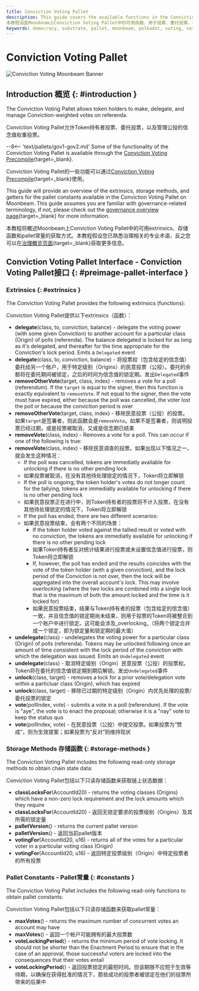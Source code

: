 ```yaml
---
title: Conviction Voting Pallet
description: This guide covers the available functions in the Conviction Voting Pallet on Moonbeam, of which are used to vote, delegate votes, remove votes, and more.
本教程涵盖Moonbeam上Conviction Voting Pallet中的可用函数，用于投票、委托投票、移除投票等。
keywords: democracy, substrate, pallet, moonbeam, polkadot, voting, vote, referenda
---
```


# Conviction Voting Pallet

![Conviction Voting Moonbeam Banner](/images/builders/pallets-precompiles/pallets/conviction-voting-banner.png)

## Introduction 概览 {: #introduction }

The Conviction Voting Pallet allows token holders to make, delegate, and manage Conviction-weighted votes on referenda. 

Conviction Voting Pallet允许Token持有者投票、委托投票，以及管理公投的信念值权重投票。

--8<-- 'text/pallets/gov1-gov2.md'
Some of the functionality of the Conviction Voting Pallet is available through the [Conviction Voting Precompile](/builders/pallets-precompiles/precompiles/conviction-voting){target=_blank}. 

Conviction Voting Pallet的一些功能可以通过[Conviction Voting Precompile](/builders/pallets-precompiles/precompiles/conviction-voting){target=_blank}使用。

This guide will provide an overview of the extrinsics, storage methods, and getters for the pallet constants available in the Conviction Voting Pallet on Moonbeam. This guide assumes you are familiar with governance-related terminology, if not, please check out the [governance overview page](/learn/features/governance/#opengov){target=_blank} for more information.

本教程将概述Moonbeam上Conviction Voting Pallet中的可用extrinsics、存储函数和pallet常量的获取方式。本教程假设您已熟悉治理相关的专业术语，反之您可以在[治理概览页面](/learn/features/governance/#opengov){target=_blank}获取更多信息。

## Conviction Voting Pallet Interface - Conviction Voting Pallet接口 {: #preimage-pallet-interface }

### Extrinsics {: #extrinsics }

The Conviction Voting Pallet provides the following extrinsics (functions):

Conviction Voting Pallet提供以下extrinsics（函数）：

- **delegate**(class, to, conviction, balance) - delegate the voting power (with some given Conviction) to another account for a particular class (Origin) of polls (referenda). The balance delegated is locked for as long as it's delegated, and thereafter for the time appropriate for the Conviction's lock period. Emits a `Delegated` event
- **delegate**(class, to, conviction, balance) - 将投票权（包含给定的信念值）委托给另一个账户，用于特定级别（Origins）的民意投票（公投）。委托的余额将在委托期间被锁定，之后的时间为信念值的锁定期。发出`Delegated`事件
- **removeOtherVote**(target, class, index) - removes a vote for a poll (referendum). If the `target` is equal to the signer, then this function is exactly equivalent to `removeVote`. If not equal to the signer, then the vote must have expired, either because the poll was cancelled, the voter lost the poll or because the conviction period is over
- **removeOtherVote**(target, class, index) - 移除民意投票（公投）的投票。如果`target`是签署者，则此函数会是`removeVote`。如果不是签署者，则说明投票已经过期，或是投票被取消，又或是信念期已结束
- **removeVote**(class, index) - Removes a vote for a poll. This can occur if one of the following is true:
- **removeVote**(class, index) - 移除民意调查的投票。如果出现以下情况之一，就会发生这种情况：
    - If the poll was cancelled, tokens are immediatly available for unlocking if there is no other pending lock
    - 如果投票被取消，在没有其他待处理锁定的情况下，Token将立即解锁
    - If the poll is ongoing, the token holder's votes do not longer count for the tallying, tokens are immediatly available for unlocking if there is no other pending lock
    - 如果民意投票正在进行中，则Token持有者的投票将不计入投票，在没有其他待处理锁定的情况下，Token将立即解锁
    - If the poll has ended, there are two different scenarios:
    - 如果民意投票结束，会有两个不同的场景：
        - If the token holder voted against the tallied result or voted with no conviction, the tokens are immediatly available for unlocking if there is no other pending lock
        - 如果Token持有者反对统计结果进行投票或未设置信念值进行投票，则Token将立即解锁
        - If, however, the poll has ended and the results coincides with the vote of the token holder (with a given conviction), and the lock period of the Conviction is not over, then the lock will be aggregated into the overall account's lock. This may involve _overlocking_ (where the two locks are combined into a single lock that is the maximum of both the amount locked and the time is it locked for)
        - 如果民意投票结束，结果与Token持有者的投票（包含给定的信念值）一致，并且信念值的锁定期尚未结束，则用于投票的Token将被整合到一个账户中进行锁定。这可能会涉及_overlocking_（将两个锁定合并成一个锁定，即为锁定量和锁定期的最大值）
- **undelegate**(class) - undelegates the voting power for a particular class (Origin) of polls (referenda). Tokens may be unlocked following once an amount of time consistent with the lock period of the conviction with which the delegation was issued. Emits an `Undelegated` event
- **undelegate**(class) - 取消特定级别（Origin）民意投票（公投）的投票权。Token将在委托的信念值锁定期到期后解锁。发出`Undelegated`事件
- **unlock**(class, target) - removes a lock for a prior vote/delegation vote within a particluar class (Origin), which has expired
- **unlock**(class, target) - 移除已过期的特定级别（Origin）内优先处理的投票/委托投票的锁定
- **vote**(pollIndex, vote) - submits a vote in a poll (referendum). If the vote is "aye", the vote is to enact the proposal; otherwise it is a "nay" vote to keep the status quo
- **vote**(pollIndex, vote) - 在民意投票（公投）中提交投票。如果投票为“赞成”，则为生效提案；如果投票为“反对”则维持现状

### Storage Methods 存储函数 {: #storage-methods }

The Conviction Voting Pallet includes the following read-only storage methods to obtain chain state data:

Conviction Voting Pallet包括以下只读存储函数来获取链上状态数据：

- **classLocksFor**(AccountId20) - returns the voting classes (Origins) which have a non-zero lock requirement and the lock amounts which they require
- **classLocksFor**(AccountId20) - 返回无锁定要求的投票级别（Origins）及其所需的锁定量
- **palletVersion**() - returns the current pallet version
- **palletVersion**() - 返回当前pallet版本
- **votingFor**(AccountId20, u16) - returns all of the votes for a particular voter in a particular voting class (Origin)
- **votingFor**(AccountId20, u16) - 返回特定投票级别（Origin）中特定投票者的所有投票

### Pallet Constants - Pallet常量 {: #constants }

The Conviction Voting Pallet includes the following read-only functions to obtain pallet constants:

Conviction Voting Pallet包括以下只读存储函数来获取pallet常量：

- **maxVotes**() - returns the maximum number of concurrent votes an account may have
- **maxVotes**() - 返回一个帐户可能拥有的最大投票数
- **voteLockingPeriod**() - returns the minimum period of vote locking. It should not be shorter than the Enactment Period to ensure that in the case of an approval, those successful voters are locked into the consequences that their votes entail
- **voteLockingPeriod**() - 返回投票锁定的最短时间。但该期限不应短于生效等待期，以确保在获得批准的情况下，那些成功的投票者被锁定在他们的投票所带来的后果中